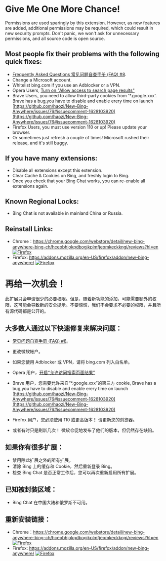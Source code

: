 # Give Me One More Chance!

Permissions are used sparingly by this extension. However, as new features are added, additional permissions may be required, which could result in new security prompts. Don't panic, we won't ask for unnecessary permissions, and all source code is open source.

## Most people fix their problems with the following quick fixes:

- [Frequently Asked Questions 常见问题自查手册 (FAQ) #8](https://github.com/haozi/New-Bing-Anywhere/issues/8).
- Change a Microsoft account.
- Whitelist bing.com if you use an Adblocker or a VPN.
- Opera Users, [Turn on "Allow access to search page results"](https://github.com/haozi/New-Bing-Anywhere/issues/58#issuecomment-1592207565)
- Brave Users, you need to allow third-party cookies from '\*.google.xxx'. Brave has a bug,you have to disable and enable erery time on launch [https://github.com/haozi/New-Bing-Anywhere/issues/76#issuecomment-1628103920](https://github.com/haozi/New-Bing-Anywhere/issues/76#issuecomment-1628103920)
- Firefox Users, you must use version 110 or up! Please update your browser.
- Or sometimes just refresh a couple of times! Microsoft rushed their release, and it's still buggy.

## If you have many extensions:

- Disable all extensions except this extension.
- Clear Cache & Cookies on Bing, and freshly login to Bing.
- Once you check that your Bing Chat works, you can re-enable all extensions again.

## Known Regional Locks:

- Bing Chat is not available in mainland China or Russia.

## Reinstall Links:

- Chrome：<https://chrome.google.com/webstore/detail/new-bing-anywhere-bing-ch/hceobhjokpdbogjkplmfjeomkeckkngi/reviews?hl=en> [<img src="https://github.com/haozi/New-Bing-Anywhere/assets/4150641/b10245eb-4cc8-4232-881f-6cde23ee6479" alt="Firefox" />](https://chrome.google.com/webstore/detail/new-bing-anywhere-bing-ch/hceobhjokpdbogjkplmfjeomkeckkngi/reviews?hl=en)
- Firefox: <https://addons.mozilla.org/en-US/firefox/addon/new-bing-anywhere/> [<img src="https://github.com/haozi/New-Bing-Anywhere/assets/4150641/2618712a-ec1f-46b4-80d6-52ddb9dfc4a0" alt="Firefox" />](https://addons.mozilla.org/zh-CN/firefox/addon/new-bing-anywhere/)

# 再给一次机会！

此扩展只会申请很少的必要权限。但是，随着新功能的添加，可能需要额外的权限，这可能会导致新的安全提示。不要惊慌，我们不会要求不必要的权限，并且所有源代码都是公开的。

## 大多数人通过以下快速修复来解决问题：

- [常见问题自查手册 (FAQ) #8](https://github.com/haozi/New-Bing-Anywhere/issues/8)。

- 更改微软帐户。

- 如果您使用 Adblocker 或 VPN，请将 bing.com 列入白名单。

- Opera 用户，[开启“允许访问搜索页面结果”](https://github.com/haozi/New-Bing-Anywhere/issues/58#issuecomment-1592207565)

- Brave 用户，您需要允许来自“\*.google.xxx”的第三方 cookie, Brave has a bug,you have to disable and enable erery time on launch [https://github.com/haozi/New-Bing-Anywhere/issues/76#issuecomment-1628103920](https://github.com/haozi/New-Bing-Anywhere/issues/76#issuecomment-1628103920)

- Firefox 用户，您必须使用 110 或更高版本！ 请更新您的浏览器。

- 或者有时只是刷新几次！ 微软仓促地发布了他们的版本，但仍然存在缺陷。

## 如果你有很多扩展：

- 禁用除此扩展之外的所有扩展。
- 清除 Bing 上的缓存和 Cookie，然后重新登录 Bing。
- 检查 Bing Chat 是否正常工作后，您可以再次重新启用所有扩展。

## 已知被封装区域：

- Bing Chat 在中国大陆和俄罗斯不可用。

## 重新安装链接：

- Chrome：<https://chrome.google.com/webstore/detail/new-bing-anywhere-bing-ch/hceobhjokpdbogjkplmfjeomkeckkngi/reviews?hl=en> [<img src="https://github.com/haozi/New-Bing-Anywhere/assets/4150641/b10245eb-4cc8-4232-881f-6cde23ee6479" alt="Firefox" />](https://chrome.google.com/webstore/detail/new-bing-anywhere-bing-ch/hceobhjokpdbogjkplmfjeomkeckkngi/reviews?hl=en)
- Firefox: <https://addons.mozilla.org/en-US/firefox/addon/new-bing-anywhere/> [<img src="https://github.com/haozi/New-Bing-Anywhere/assets/4150641/2618712a-ec1f-46b4-80d6-52ddb9dfc4a0" alt="Firefox" />](https://addons.mozilla.org/zh-CN/firefox/addon/new-bing-anywhere/)
